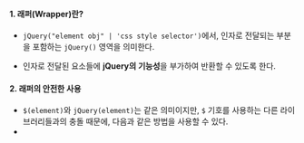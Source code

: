 
#### 1. 래퍼(Wrapper)란?

- `jQuery("element obj" | 'css style selector')`에서, 인자로 전달되는 부분을 포함하는 `jQuery()` 영역을 의미한다.

- 인자로 전달된 요소들에 **jQuery의 기능성**을 부가하여 반환할 수 있도록 한다.


#### 2. 래퍼의 안전한 사용

 - `$(element)`와 `jQuery(element)`는 같은 의미이지만, `$` 기호를 사용하는 다른 라이브러리들과의 충돌 때문에, 다음과 같은 방법을 사용할 수 있다.
 - 